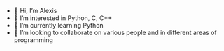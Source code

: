 - 👋 Hi, I’m Alexis
- 👀 I’m interested in Python, C, C++
- 🌱 I’m currently learning Python
- 💞️ I’m looking to collaborate on various people and in different areas of programming

<!---
AlexisD98/AlexisD98 is a ✨ special ✨ repository because its `README.md` (this file) appears on your GitHub profile.
You can click the Preview link to take a look at your changes.
--->
